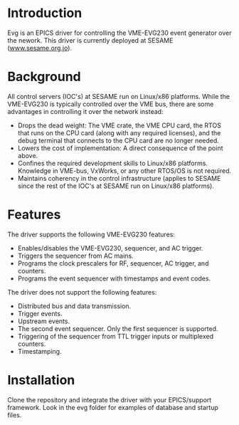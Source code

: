 Introduction
============
Evg is an EPICS driver for controlling the VME-EVG230 event generator over the nework. This driver is currently deployed at SESAME (www.sesame.org.jo).

Background
==========
All control servers (IOC's) at SESAME run on Linux/x86 platforms. While the VME-EVG230 is typically controlled over the VME bus, there are some advantages in controlling it over the network instead:
* Drops the dead weight: The VME crate, the VME CPU card, the RTOS that runs on the CPU card (along with any required licenses), and the debug terminal that connects to the CPU card are no longer needed.
* Lowers the cost of implementation: A direct consequence of the point above.
* Confines the required development skills to Linux/x86 platforms. Knowledge in VME-bus, VxWorks, or any other RTOS/OS is not required.
* Maintains coherency in the control infrastructure (applies to SESAME since the rest of the IOC's at SESAME run on Linux/x86 platforms).

Features
========
The driver supports the following VME-EVG230 features:
* Enables/disables the VME-EVG230, sequencer, and AC trigger.
* Triggers the sequencer from AC mains.
* Programs the clock prescalers for RF, sequencer, AC trigger, and counters.
* Programs the event sequencer with timestamps and event codes.

The driver does not support the following features:
* Distributed bus and data transmission.
* Trigger events.
* Upstream events.
* The second event sequencer. Only the first sequencer is supported.
* Triggering of the sequencer from TTL trigger inputs or multiplexed counters.
* Timestamping.

Installation
============
Clone the repository and integrate the driver with your EPICS/support framework. Look in the evg folder for examples of database and startup files.
